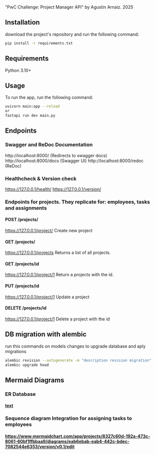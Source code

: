 "PwC Challenge: Project Manager API" by Agustin Arnaiz. 2025

## Installation
download the project's repository and run the following command:

```bash
pip install -r requirements.txt
```


## Requirements
Python 3.10+


## Usage
To run the app, run the following command:

```bash
uvicorn main:app --reload 
or 
fastapi run dev main.py
```

## Endpoints

### Swagger and ReDoc Documentation
http://localhost:8000/          (Redirects to swagger docs)
http://localhost:8000/docs      (Swagger UI)
http://localhost:8000/redoc     (ReDoc)


### Healthcheck & Version check
https://127.0.0.1/health/
https://127.0.0.1/version/


### Endpoints for projects. They replicate for: employees, tasks and assignments

#### POST /projects/
https://127.0.0.1/project/
Create new project

#### GET /projects/
https://127.0.0.1/projects
Returns a list of all projects.

#### GET /projects/id
https://127.0.0.1/project/1
Return a projects with the id.

#### PUT /projects/id
https://127.0.0.1/project/1
Update a project

#### DELETE /projects/id
https://127.0.0.1/project/1
Delete a project with the id


## DB migration with alembic

run this commands on models changes to upgrade database and aply migrations
```bash
alembic revision --autogenerate -m "description revision migration"
alembic upgrade head
```

## Mermaid Diagrams

### ER Database
#### [text](https://www.mermaidchart.com/app/projects/8327c60d-192a-473c-8061-60bf1ffbbaa9/diagrams/8b2953d5-01a9-42da-83b9-72d313e7ad5c/version/v0.1/edit)

### Sequence diagram Integration for assigning tasks to employees
#### https://www.mermaidchart.com/app/projects/8327c60d-192a-473c-8061-60bf1ffbbaa9/diagrams/eab6ebab-eab4-442c-bdec-7082544e6353/version/v0.1/edit